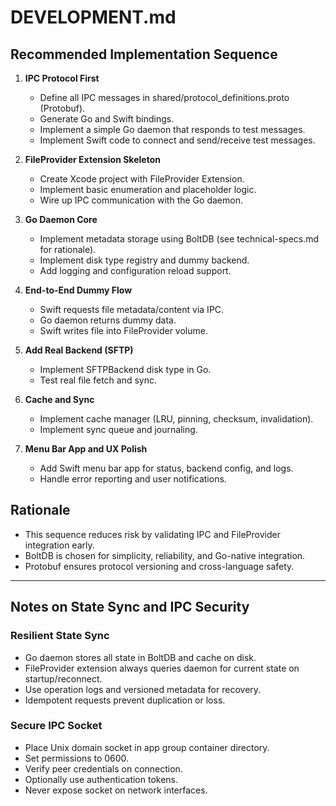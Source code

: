 # DEVELOPMENT.md

## Recommended Implementation Sequence

1. **IPC Protocol First**
   - Define all IPC messages in shared/protocol_definitions.proto (Protobuf).
   - Generate Go and Swift bindings.
   - Implement a simple Go daemon that responds to test messages.
   - Implement Swift code to connect and send/receive test messages.

2. **FileProvider Extension Skeleton**
   - Create Xcode project with FileProvider Extension.
   - Implement basic enumeration and placeholder logic.
   - Wire up IPC communication with the Go daemon.

3. **Go Daemon Core**
   - Implement metadata storage using BoltDB (see technical-specs.md for rationale).
   - Implement disk type registry and dummy backend.
   - Add logging and configuration reload support.

4. **End-to-End Dummy Flow**
   - Swift requests file metadata/content via IPC.
   - Go daemon returns dummy data.
   - Swift writes file into FileProvider volume.

5. **Add Real Backend (SFTP)**
   - Implement SFTPBackend disk type in Go.
   - Test real file fetch and sync.

6. **Cache and Sync**
   - Implement cache manager (LRU, pinning, checksum, invalidation).
   - Implement sync queue and journaling.

7. **Menu Bar App and UX Polish**
   - Add Swift menu bar app for status, backend config, and logs.
   - Handle error reporting and user notifications.

## Rationale
- This sequence reduces risk by validating IPC and FileProvider integration early.
- BoltDB is chosen for simplicity, reliability, and Go-native integration.
- Protobuf ensures protocol versioning and cross-language safety.

---

## Notes on State Sync and IPC Security

### Resilient State Sync
- Go daemon stores all state in BoltDB and cache on disk.
- FileProvider extension always queries daemon for current state on startup/reconnect.
- Use operation logs and versioned metadata for recovery.
- Idempotent requests prevent duplication or loss.

### Secure IPC Socket
- Place Unix domain socket in app group container directory.
- Set permissions to 0600.
- Verify peer credentials on connection.
- Optionally use authentication tokens.
- Never expose socket on network interfaces.
